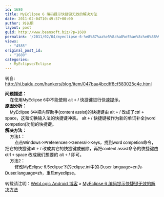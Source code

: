 ```yaml
---
id: 1680
title: MyEclipse 6 编码提示快捷键无效的解决方法
date: 2011-02-04T10:49:57+00:00
author: 刘长炯
layout: post
guid: http://www.beansoft.biz/?p=1680
permalink: '/2011/02/04/myeclipse-6-%e8%87%aa%e5%8a%a8%e5%ae%8c%e6%88%90%e5%bf%ab%e6%8d%b7%e9%94%ae%e6%97%a0%e6%95%88%e7%9a%84%e8%a7%a3%e5%86%b3%e6%96%b9%e6%b3%95/'
views:
  - "4585"
original_post_id:
  - "1680"
categories:
  - MyEclipse/Eclipse
---
```

转自: <http://hi.baidu.com/hankers/blog/item/047baa4bcdff8cf583025c4e.html>

<span class="Apple-style-span" style="word-spacing:0;font:medium simsun;text-transform:none;color:rgb(0,0,0);text-indent:0;white-space:normal;letter-spacing:normal;border-collapse:separate;orphans:2;widows:2;"><span class="Apple-style-span" style="font-size:14px;line-height:20px;font-family:arial;"><strong>问题描述：</strong> <br style="line-height:normal;" />&#160;&#160;&#160; 在使用MyEclipse 6中不能使用 alt + / 快捷键进行快速提示。 <br style="line-height:normal;" /><strong>原因分析：</strong> <br style="line-height:normal;" />&#160;&#160;&#160; MyEclipse 6中把内容助手(content assist)的快捷键由 alt + / 改成了ctrl + space，这和切换输入法的快捷键冲突。 alt + / 快捷键被作为新的单词补全(word competion)功能的快捷键。 <br style="line-height:normal;" /><strong>解决方法：</strong> <br style="line-height:normal;" />&#160;&#160;&#160; 方法1： <br style="line-height:normal;" />&#160;&#160;&#160;&#160;&#160;&#160;&#160; 点击Windows->Preferences->General->Keys，找到word competion命令，把它的快捷键alt + / 改成其它的快捷键或删除，再把content assist命令的快捷键由 ctrl + space 改成我们想要的 alt + / 即可。 <br style="line-height:normal;" />&#160;&#160;&#160; 方法2： <br style="line-height:normal;" />&#160;&#160;&#160;&#160;&#160;&#160;&#160; 修改MyEclipse 6.5eclipse下的eclipse.ini中的-Duser.language=en为-Duser.language=zh，重启myeclipse。</span></span>

转载请注明：[WebLogic Android 博客](http://www.beansoft.biz) &raquo; [MyEclipse 6 编码提示快捷键无效的解决方法](http://www.beansoft.biz/2011/02/04/myeclipse-6-%e8%87%aa%e5%8a%a8%e5%ae%8c%e6%88%90%e5%bf%ab%e6%8d%b7%e9%94%ae%e6%97%a0%e6%95%88%e7%9a%84%e8%a7%a3%e5%86%b3%e6%96%b9%e6%b3%95/)